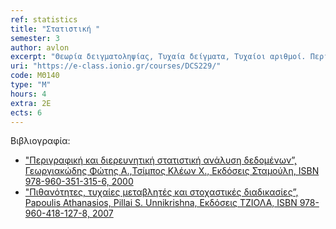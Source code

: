 ```yaml
---
ref: statistics 
title: "Στατιστική "
semester: 3
author: avlon 
excerpt: "Θεωρία δειγματοληψίας, Τυχαία δείγματα, Τυχαίοι αριθμοί. Περιγραφή στατιστικών δεδομένων με πίνακες και γραφήματα, Πίνακας συχνοτήτων, Ραβδόγραμμα, Ιστόγραμμα. Στατιστικές εκτιμήσεις, Διαστήματα εμπιστοσύνης, Διαδικασία ελέγχου στατιστικής υπόθεσης, Στατιστική υπόθεση, Στατιστική ελέγχου, Περιοχή απόρριψης, Απόφαση ελέγχου. Παλινδρόμηση και Συσχέτιση. Η παραβολή ελαχίστων τετραγώνων, Ανάλυση διασποράς. Συντελεστής συσχέτισης και σημειακή εκτίμηση του. Σχέση συντελεστή συσχέτισης και παλινδρόμησης. Χρήση στατιστικού λογισμικού."
uri: "https://e-class.ionio.gr/courses/DCS229/"
code: ΜΘ140
type: "M"
hours: 4
extra: 2Ε
ects: 6
---
```



Βιβλιογραφία: 
  - ["Περιγραφική και διερευνητική στατιστική ανάλυση δεδομένων”, Γεωργιακώδης Φώτης A.,Τσίμπος Κλέων Χ., Εκδόσεις Σταμούλη, ISBN 978-960-351-315-6, 2000](https://service.eudoxus.gr/search/#a/id:23151/0)
  - ["Πιθανότητες, τυχαίες μεταβλητές και στοχαστικές διαδικασίες”, Papoulis Athanasios, Pillai S. Unnikrishna, Εκδόσεις ΤΖΙΟΛΑ, ISBN 978-960-418-127-8, 2007](https://service.eudoxus.gr/search/#a/id:18549068/0)

